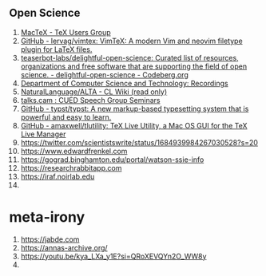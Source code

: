 ## Open Science 
1. [MacTeX - TeX Users Group](https://tug.org/mactex/)
2. [GitHub - lervag/vimtex: VimTeX: A modern Vim and neovim filetype plugin for LaTeX files.](https://github.com/lervag/vimtex)
3. [teaserbot-labs/delightful-open-science: Curated list of resources, organizations and free software that are supporting the field of open science. - delightful-open-science - Codeberg.org](https://codeberg.org/teaserbot-labs/delightful-open-science)
4. [Department of Computer Science and Technology: Recordings](https://www.cl.cam.ac.uk/seminars/wednesday/video/)
5. [NaturalLanguage/ALTA - CL Wiki (read only)](http://www.wiki.cl.cam.ac.uk/rowiki/NaturalLanguage/ALTA)
6. [talks.cam : CUED Speech Group Seminars](http://talks.cam.ac.uk/show/index/39731)
7. [GitHub - typst/typst: A new markup-based typesetting system that is powerful and easy to learn.](https://github.com/typst/typst)
8. [GitHub - amaxwell/tlutility: TeX Live Utility, a Mac OS GUI for the TeX Live Manager](https://github.com/amaxwell/tlutility)
9. https://twitter.com/scientistswrite/status/1684939984267030528?s=20
10. https://www.edwardfrenkel.com
11. https://gograd.binghamton.edu/portal/watson-ssie-info
12. https://researchrabbitapp.com
13. https://iraf.noirlab.edu
14. 

# meta-irony
1. https://jabde.com
2. https://annas-archive.org/
3. https://youtu.be/kya_LXa_y1E?si=QRoXEVQYn2O_WW8y
4. 